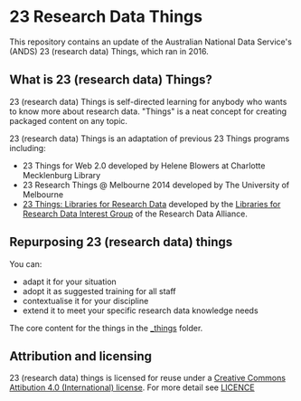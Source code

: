 # 23 Research Data Things

This repository contains an update of the Australian National Data Service's
(ANDS) 23 (research data) Things, which ran in 2016.

## What is 23 (research data) Things?

23 (research data) Things is self-directed learning for anybody who wants to know more about research data. "Things" is a neat concept for creating packaged content on any topic.

23 (research data) Things is an adaptation of previous 23 Things programs including:

* 23 Things for Web 2.0 developed by Helene Blowers at Charlotte Mecklenburg Library
* 23 Research Things @ Melbourne 2014 developed by The University of Melbourne
* [23 Things: Libraries for Research Data](https://b2share.eudat.eu/api/files/24b4d6a7-98db-4f50-8ee1-f1a1b652fb42/23Things_Libraries_For_Research_Data_en.pdf) developed by the [Libraries for Research Data Interest Group](https://www.rd-alliance.org/groups/libraries-research-data.html) of the Research Data Alliance.

## Repurposing 23 (research data) things

You can:

* adapt it for your situation
* adopt it as suggested training for all staff
* contextualise it for your discipline
* extend it to meet your specific research data knowledge needs

The core content for the things in the [_things](_things/) folder. 

## Attribution and licensing

23 (research data) things is licensed for reuse under a [Creative Commons Attibution 4.0 (International) license](https://creativecommons.org/licenses/by/4.0/).
For more detail see [LICENCE](LICENSE.md)
